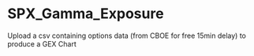 # SPX_Gamma_Exposure
Upload a csv containing options data (from CBOE for free 15min delay) to produce a GEX Chart
